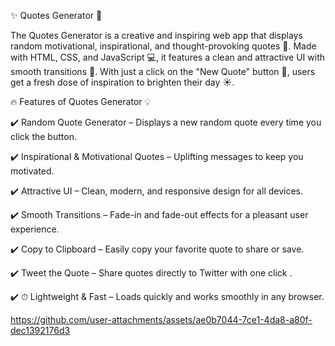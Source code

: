 ✨ Quotes Generator 🌟

The Quotes Generator is a creative and inspiring web app that displays random motivational, inspirational, and thought-provoking quotes 💬. Made with HTML, CSS, and JavaScript 💻, it features a clean and attractive UI with smooth transitions 🎨. With just a click on the "New Quote" button 🔄, users get a fresh dose of inspiration to brighten their day ☀️.

🔥 Features of Quotes Generator 💡

✔️  Random Quote Generator – Displays a new random quote every time you click the button.

✔️  Inspirational & Motivational Quotes  – Uplifting messages to keep you motivated.

✔️  Attractive UI – Clean, modern, and responsive design for all devices.

✔️ Smooth Transitions – Fade-in and fade-out effects for a pleasant user experience.

✔️  Copy to Clipboard – Easily copy your favorite quote to share or save.

✔️  Tweet the Quote – Share quotes directly to Twitter with one click .

✔️ ⏱ Lightweight & Fast – Loads quickly and works smoothly in any browser.

 

https://github.com/user-attachments/assets/ae0b7044-7ce1-4da8-a80f-dec1392176d3
